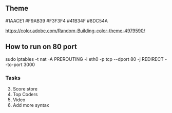## Theme

#1AACE1
#F9AB39
#F3F3F4
#41B34F
#8DC54A

https://color.adobe.com/Random-Building-color-theme-4979590/

## How to run on 80 port

sudo iptables -t nat -A PREROUTING -i eth0 -p tcp --dport 80 -j REDIRECT --to-port 3000


### Tasks

3. Score store
4. Top Coders
5. Video
6. Add more syntax
